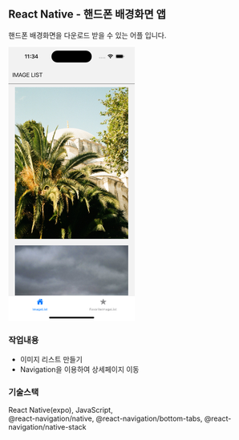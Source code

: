 ## React Native - 핸드폰 배경화면 앱

핸드폰 배경화면을 다운로드 받을 수 있는 어플 입니다.

<img src="./result.png" width="50%">

### 작업내용

- 이미지 리스트 만들기
- Navigation을 이용하여 상세페이지 이동

### 기술스택

React Native(expo), JavaScript,  
@react-navigation/native, @react-navigation/bottom-tabs, @react-navigation/native-stack
